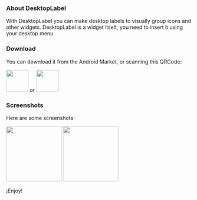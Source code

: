 ### About DesktopLabel ###

With DesktopLabel you can make desktop labels to visually group icons and other widgets. DesktopLabel is a widget itselt, you need to insert it using your desktop menu.

### Download ###
You can download it from the Android Market, or scanning this QRCode:

<img src='http://bubiloop.com/system/application/images/android/com.serone.desktoplabeldonateQR.jpg' width='60' />  or <img src='http://bubiloop.com/system/application/images/android/com.serone.desktoplabelQR.jpg' width='60' />

### Screenshots ###

Here are some screenshots:

<img src='http://farm5.static.flickr.com/4124/4965586140_e893d45156_o.jpg' width='150' /> <img src='http://farm5.static.flickr.com/4092/4965586242_e7c85cb22c_o.jpg' width='150' />

¡Enjoy!